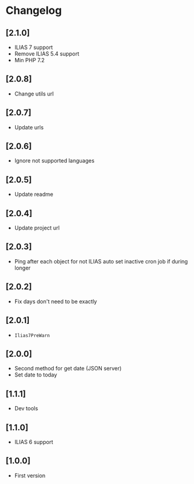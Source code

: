 # Changelog

## [2.1.0]
- ILIAS 7 support
- Remove ILIAS 5.4 support
- Min PHP 7.2

## [2.0.8]
- Change utils url

## [2.0.7]
- Update urls

## [2.0.6]
- Ignore not supported languages

## [2.0.5]
- Update readme

## [2.0.4]
- Update project url

## [2.0.3]
- Ping after each object for not ILIAS auto set inactive cron job if during longer

## [2.0.2]
- Fix days don't need to be exactly

## [2.0.1]
- `Ilias7PreWarn`

## [2.0.0]
- Second method for get date (JSON server)
- Set date to today

## [1.1.1]
- Dev tools

## [1.1.0]
- ILIAS 6 support

## [1.0.0]
- First version
